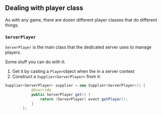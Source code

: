 ## Dealing with player class
As with any game, there are dozen different player classes that do different things.

### `ServerPlayer`
`ServerPlayer` is the main class that the dedicated server uses to manage players.

Some stuff you can do with it:
1) Get it by casting a `Player`object when the in a server context
2) Construct a `Supplier<ServerPlayer>` from it:
```java
Supplier<ServerPlayer> supplier = new Supplier<ServerPlayer>() {
            @Override
            public ServerPlayer get() {
                return (ServerPlayer) event.getPlayer();
            }
        };
```
